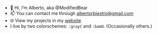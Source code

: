 * :wave: Hi, I’m Alberto, aka @ModifiedBear
* :mailbox: You can contact me through albertorbiestro@gmail.com
* :globe_with_meridians: View my projects in my [website](https://biestro.github.io/)
* I live by two colorschemes: `:grayC` and `:bamO`. (Occasionally others.)

